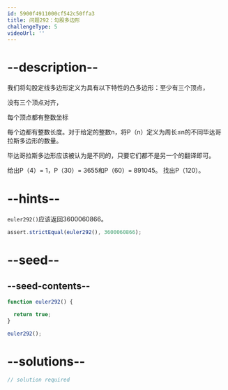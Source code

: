 ```yaml
---
id: 5900f4911000cf542c50ffa3
title: 问题292：勾股多边形
challengeType: 5
videoUrl: ''
---
```


# --description--

我们将勾股定线多边形定义为具有以下特性的凸多边形：至少有三个顶点，

没有三个顶点对齐，

每个顶点都有整数坐标

每个边都有整数长度。对于给定的整数n，将P（n）定义为周长≤n的不同毕达哥拉斯多边形的数量。

毕达哥拉斯多边形应该被认为是不同的，只要它们都不是另一个的翻译即可。

给出P（4）= 1，P（30）= 3655和P（60）= 891045。 找出P（120）。

# --hints--

`euler292()`应该返回3600060866。

```js
assert.strictEqual(euler292(), 3600060866);
```

# --seed--

## --seed-contents--

```js
function euler292() {

  return true;
}

euler292();
```

# --solutions--

```js
// solution required
```
